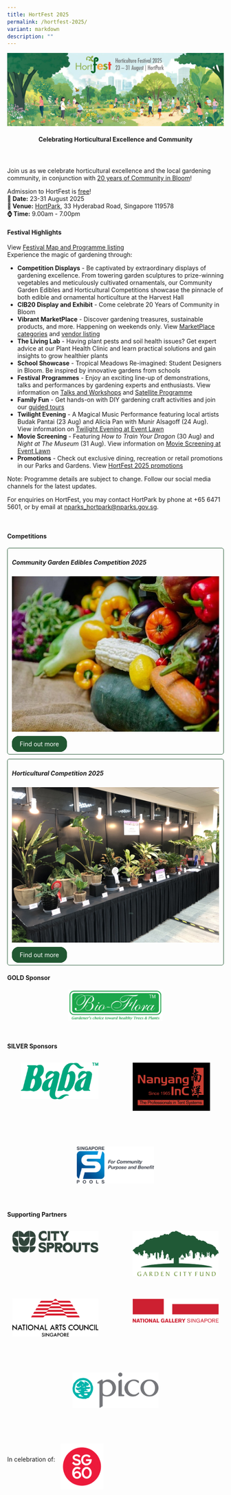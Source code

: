 ```yaml
---
title: HortFest 2025
permalink: /hortfest-2025/
variant: markdown
description: ""
---
```

<style>
	.wrapper {
		display: grid;
		grid-template-columns: repeat(auto-fit, minmax(280px, 1fr));
		grid-template-rows: auto-fit;
		column-gap: 10px;
		row-gap: 10px;
	}

	.box {
		border: solid 1px #215732 ;
		border-radius: 5px;
		padding: 5px 10px 15px 10px;
	}
		
		  .button-primary {
    background-color: #215732;
    border: 2px solid #215732;
    padding: 0.5rem 1rem;
  	border-radius: 1rem;
    color: white !important;
	  text-decoration: none !important;
  }
</style>
<img src="/images/HortFest%20images/HortFest_eBanner_2025_03_09_Opt_01.jpg">
<br>
<header>
<h4>Celebrating Horticultural Excellence and Community</h4>
</header>

<section>
<p>Join us as we celebrate horticultural excellence and the local gardening community, in conjunction with <a href="https://go.gov.sg/cib20">20 years of Community in Bloom</a>!</p> 
	<p>Admission to HortFest is <u>free</u>!<br>
	<b>📅 Date:</b> 23-31 August 2025<br>
		<b>🌳 Venue:</b> <a target="_blank" href="https://www.nparks.gov.sg/visit/parks/park-detail/hortpark">HortPark</a>, 33 Hyderabad Road, Singapore 119578<br> 
	<b>⌚ Time:</b> 9.00am - 7.00pm</p><p></p>
</section>

<h4>Festival Highlights</h4>
<section>	
	<p>View <a target="_blank" href="/files/HortFest%20files/HortFest_2025_Map_and_Programme.pdf">Festival Map and Programme listing</a> <br>
		Experience the magic of gardening through:
</p><ul>
	<li><b>Competition Displays</b> - Be captivated by extraordinary displays of gardening excellence. From towering garden sculptures to prize-winning vegetables and meticulously cultivated ornamentals, our Community Garden Edibles and Horticultural Competitions showcase the pinnacle of both edible and ornamental horticulture at the Harvest Hall</li>
	<li><b>CIB20 Display and Exhibit</b> - Come celebrate 20 Years of Community in Bloom</li>
	<li><b>Vibrant MarketPlace</b> - Discover gardening treasures, sustainable products, and more. Happening on weekends only. View <a target="_blank" href="/hortfest-marketplace/">MarketPlace categories</a> and <a target="_blank" href="/files/HortFest%20files/HortFest_2025_Marketplace_Vendor_Listing.pdf">vendor listing</a></li>
	<li><b>The Living Lab</b> - Having plant pests and soil health issues? Get expert advice at our Plant Health Clinic and learn practical solutions and gain insights to grow healthier plants</li>
	<li><b>School Showcase</b> - Tropical Meadows Re-imagined: Student Designers in Bloom. Be inspired by innovative gardens from schools</li>
	<li><b>Festival Programmes</b> - Enjoy an exciting line-up of demonstrations, talks and performances by gardening experts and enthusiasts. View information on <a target="_blank" href="https://go.gov.sg/hortfest-calendar">Talks and Workshops</a> and <a download="target=" href="/files/HortFest%20files/HortFest2025_Satellite_Programme.pdf"> Satellite Programme</a></li>
	<li><b>Family Fun</b> - Get hands-on with DIY gardening craft activities and join our <a download="target=" href="/files/HortFest%20files/HortFest2025_Guided_Tours.pdf"> guided tours</a> </li>
	<li><b>Twilight Evening</b> - A Magical Music Performance featuring local artists Budak Pantai (23 Aug) and Alicia Pan with Munir Alsagoff (24 Aug). View information on <a target="_blank" href="https://www.nparks.gov.sg/visit/events/event-detail/HFHP_59/1360_HortFest-2025-Twilight-Evening"> Twilight Evening at Event Lawn</a></li>
	<li><b>Movie Screening</b> - Featuring <i>How to Train Your Dragon</i> (30 Aug) and <i>Night at The Museum</i> (31 Aug). View information on <a target="_blank" href="https://www.nparks.gov.sg/visit/events/event-detail/HFHP_61/1369_HortFest-2025-Movie-screening-Event-Lawn"> Movie Screening at Event Lawn</a></li>
	<li><b>Promotions</b> - Check out exclusive dining, recreation or retail promotions in our Parks and Gardens. View <a target="_blank" href="https://www.nparks.gov.sg/visit/activities/hortfest-promotions">HortFest 2025 promotions</a></li>
	</ul>
	
<p>Note: Programme details are subject to change. Follow our social media channels for the latest updates.</p> 

<p>For enquiries on HortFest, you may contact HortPark by phone at +65 6471 5601, or by email at <a href="mailto:nparks_hortpark@nparks.gov.sg">nparks_hortpark@nparks.gov.sg</a>.</p>
</section>
<br>
<section>
	<h4>Competitions</h4>
	<div class="wrapper">
	<div class="box">
			<h5>Community Garden Edibles Competition 2025</h5>
			<img style="width:auto; display:inline" src="/images/HortFest%20images/CGEC_2025_Card.jpg">
			<br><br>
				<a class="button-primary" href="/community-garden-edibles-competition-2025/">Find out more</a><br>
</div>
		<div class="box">
			<h5>Horticultural Competition 2025</h5>
			<img style="width:auto; display:inline" src="/images/HortFest%20images/Hort_Competition_Card.jpg">
			<br><br>
				<a class="button-primary" href="/horticultural-competition-2025/">Find out more</a>
</div>
	</div>
</section>

<p>
</p><div class="section">
    <h4>GOLD Sponsor</h4>
        <div style="display:flex; justify-content:center;">
        <img alt="Bioflora logo" style="width:220px; display:inline; margin-bottom:30px;" src="/images/HortFest%20images/Sponsors%20and%20Partners%20Logos/Bioflora_logo.png">
    </div>
</div>

<div class="section">
    <h4>SILVER Sponsors</h4>
    <div style="display:flex; flex-wrap:wrap; gap:80px; margin-top:30px; justify-content:center;" class="ssponsors-grid">
        <div class="ssponsors">
            <img alt="Baba logo" style="width:180px; display:inline" src="/images/HortFest%20images/Sponsors%20and%20Partners%20Logos/Baba_logo.png">
        </div>
        <div class="ssponsors">
            <img alt="Nanyang Inc logo" style="width:180px; display:inline" src="/images/HortFest%20images/Sponsors%20and%20Partners%20Logos/Nanyang_Inc_logo.png">
        </div>
        <div class="ssponsors">
            <img alt="Singapore Pool logo" style="width:180px; display:inline" src="/images/HortFest%20images/Sponsors%20and%20Partners%20Logos/Singapore_Pool_logo.png">
        </div>
    </div>
</div>

<div style="margin-top:60px;" class="section">
    <h4>Supporting Partners</h4>
    <div class="partners-grid">
        <div style="display:flex; flex-wrap:wrap; gap:80px; margin-bottom:50px; margin-top:30px; justify-content:center;">
            <div class="partner">
                <img alt="City Sprouts logo" style="width:200px; display:inline" src="/images/HortFest%20images/Sponsors%20and%20Partners%20Logos/City_Sprouts_logo.png">
            </div>
            <div class="partner">
                <img alt="GCF logo" style="width:200px; display:inline" src="/images/HortFest%20images/Sponsors%20and%20Partners%20Logos/GCF_logo.png">
            </div>
        </div>
        <div style="display:flex; flex-wrap:wrap; gap:80px; margin-bottom:50px; margin-top:30px; justify-content:center;">
            <div class="partner">
                <img alt="NAC logo" style="width:200px; display:inline" src="/images/HortFest%20images/Sponsors%20and%20Partners%20Logos/NAC_logo.png">
            </div>
            <div class="partner">
                <img alt="NGS logo" style="width:200px; display:inline" src="/images/HortFest%20images/Sponsors%20and%20Partners%20Logos/NGS_logo.png">
            </div>
            <div class="partner">
                <img alt="PICO logo" style="width:200px; display:inline" src="/images/HortFest%20images/Sponsors%20and%20Partners%20Logos/PICO_logo.png">
            </div>
        </div>
    </div>
</div>
<p>In celebration of: <img style="width:100px; vertical-align:middle; display: inline; margin-left:8px;margin-top:30px;" src="/images/CIB20/sg60_logo.png"></p><br>